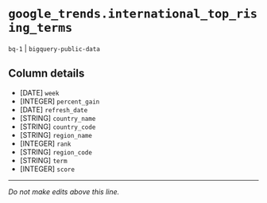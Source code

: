 # `google_trends.international_top_rising_terms`
`bq-1` | `bigquery-public-data`

## Column details
* [DATE]      `week`
* [INTEGER]   `percent_gain`
* [DATE]      `refresh_date`
* [STRING]    `country_name`
* [STRING]    `country_code`
* [STRING]    `region_name`
* [INTEGER]   `rank`
* [STRING]    `region_code`
* [STRING]    `term`
* [INTEGER]   `score`

-------------------------------------------------------------------------------
*Do not make edits above this line.*
